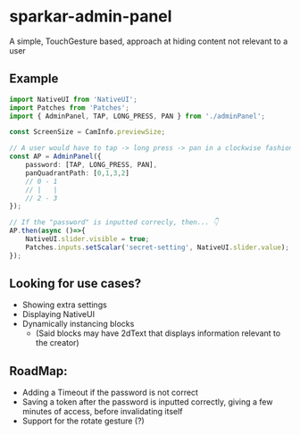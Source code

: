 # sparkar-admin-panel
A simple, TouchGesture based, approach at hiding content not relevant to a user


## Example
```typescript
import NativeUI from 'NativeUI';
import Patches from 'Patches';
import { AdminPanel, TAP, LONG_PRESS, PAN } from './adminPanel';

const ScreenSize = CamInfo.previewSize;

// A user would have to tap -> long press -> pan in a clockwise fashion 👇
const AP = AdminPanel({
    password: [TAP, LONG_PRESS, PAN],
    panQuadrantPath: [0,1,3,2]
    // 0 - 1
    // |   |
    // 2 - 3
});

// If the "password" is inputted correcly, then... 👇
AP.then(async ()=>{
    NativeUI.slider.visible = true;
    Patches.inputs.setScalar('secret-setting', NativeUI.slider.value);
});
```

## Looking for use cases?
- Showing extra settings
- Displaying NativeUI
- Dynamically instancing blocks
  - (Said blocks may have 2dText that displays information relevant to the creator)

## RoadMap:
- Adding a Timeout if the password is not correct
- Saving a token after the password is inputted correctly, giving a few minutes of access, before invalidating itself
- Support for the rotate gesture (?)
